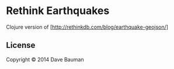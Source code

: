 # Rethink Earthquakes

Clojure version of [http://rethinkdb.com/blog/earthquake-geojson/]


## License

Copyright © 2014 Dave Bauman
